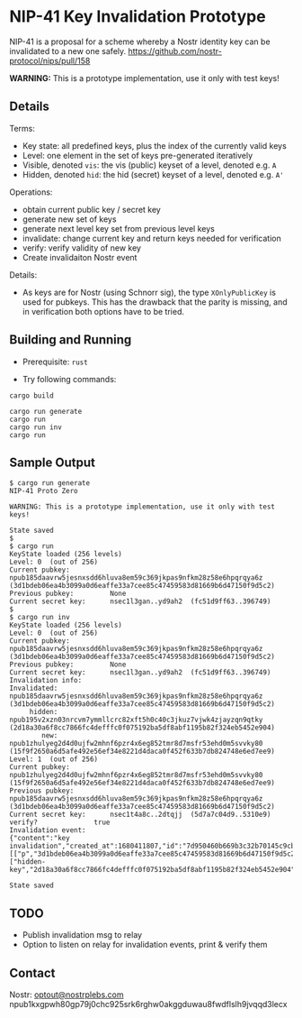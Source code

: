 # NIP-41 Key Invalidation Prototype

NIP-41 is a proposal for a scheme whereby a Nostr identity key can be invalidated to a new one safely.
https://github.com/nostr-protocol/nips/pull/158

__WARNING:__ This is a prototype implementation, use it only with test keys!

## Details

Terms:
- Key state: all predefined keys, plus the index of the currently valid keys
- Level: one element in the set of keys pre-generated iteratively
- Visible, denoted `vis`: the vis (public) keyset of a level, denoted e.g. `A`
- Hidden, denoted `hid`: the hid (secret) keyset of a level, denoted e.g. `A'`

Operations:
- obtain current public key / secret key
- generate new set of keys
- generate next level key set from previous level keys
- invalidate: change current key and return keys needed for verification
- verify: verify validity of new key
- Create invalidaiton Nostr event

Details:
- As keys are for Nostr (using Schnorr sig), the type `XOnlyPublicKey` is used for pubkeys. This has the drawback that the parity is missing, and in verification both options have to be tried.


## Building and Running

- Prerequisite: `rust`

- Try following commands:

```
cargo build

cargo run generate
cargo run
cargo run inv
cargo run
```

## Sample Output

```
$ cargo run generate
NIP-41 Proto Zero

WARNING: This is a prototype implementation, use it only with test keys!

State saved
$ 
$ cargo run
KeyState loaded (256 levels)
Level: 0  (out of 256)
Current pubkey:     	 npub185daavrw5jesnxsdd6hluva8em59c369jkpas9nfkm28z58e6hpqrqya6z  (3d1bdeb06ea4b3099a0d6eaffe33a7cee85c47459583d81669b6d47150f9d5c2)
Previous pubkey:    	 None
Current secret key: 	 nsec1l3gan..yd9ah2  (fc51d9ff63..396749)
$
$ cargo run inv
KeyState loaded (256 levels)
Level: 0  (out of 256)
Current pubkey:     	 npub185daavrw5jesnxsdd6hluva8em59c369jkpas9nfkm28z58e6hpqrqya6z  (3d1bdeb06ea4b3099a0d6eaffe33a7cee85c47459583d81669b6d47150f9d5c2)
Previous pubkey:    	 None
Current secret key: 	 nsec1l3gan..yd9ah2  (fc51d9ff63..396749)
Invalidation info:
Invalidated:       	 npub185daavrw5jesnxsdd6hluva8em59c369jkpas9nfkm28z58e6hpqrqya6z  (3d1bdeb06ea4b3099a0d6eaffe33a7cee85c47459583d81669b6d47150f9d5c2)
     hidden:       	 npub195v2xzn03nrcvm7ymmllcrc82xft5h0c40c3jkuz7vjwk4zjayzqn9qtky  (2d18a30a6f8cc7866fc4defffc0f075192ba5df8abf1195b82f324eb5452e904)
        new:       	 npub1zhulyeg2d4d0ujfw2mhnf6pzr4x6eg852tmr8d7msfr53ehd0m5svvky80  (15f9f2650a6d5afe492e56ef34e8221d4daca0f452f633b7db824748e6ed7ee9)
Level: 1  (out of 256)
Current pubkey:     	 npub1zhulyeg2d4d0ujfw2mhnf6pzr4x6eg852tmr8d7msfr53ehd0m5svvky80  (15f9f2650a6d5afe492e56ef34e8221d4daca0f452f633b7db824748e6ed7ee9)
Previous pubkey:    	 npub185daavrw5jesnxsdd6hluva8em59c369jkpas9nfkm28z58e6hpqrqya6z  (3d1bdeb06ea4b3099a0d6eaffe33a7cee85c47459583d81669b6d47150f9d5c2)
Current secret key: 	 nsec1t4a8c..2dtqjj  (5d7a7c04d9..5310e9)
verify?         	 true
Invalidation event: 
{"content":"key invalidation","created_at":1680411807,"id":"7d950460b669b3c32b70145c9cb11343815cbc1b350ab976ed78ea6f30da5540","kind":13,"pubkey":"15f9f2650a6d5afe492e56ef34e8221d4daca0f452f633b7db824748e6ed7ee9","sig":"10d004d1e37a25247849a7093c21a83c3fae39777ac1ace609c4e96832a8708a2332251fe58eee637c43b37718cccbfd897904b7c375825dfb7154850265323a","tags":[["p","3d1bdeb06ea4b3099a0d6eaffe33a7cee85c47459583d81669b6d47150f9d5c2"],["hidden-key","2d18a30a6f8cc7866fc4defffc0f075192ba5df8abf1195b82f324eb5452e904"]]}

State saved
```


## TODO

- Publish invalidation msg to relay
- Option to listen on relay for invalidation events, print & verify them


## Contact

Nostr: optout@nostrplebs.com npub1kxgpwh80gp79j0chc925srk6rghw0akggduwau8fwdflslh9jvqqd3lecx

